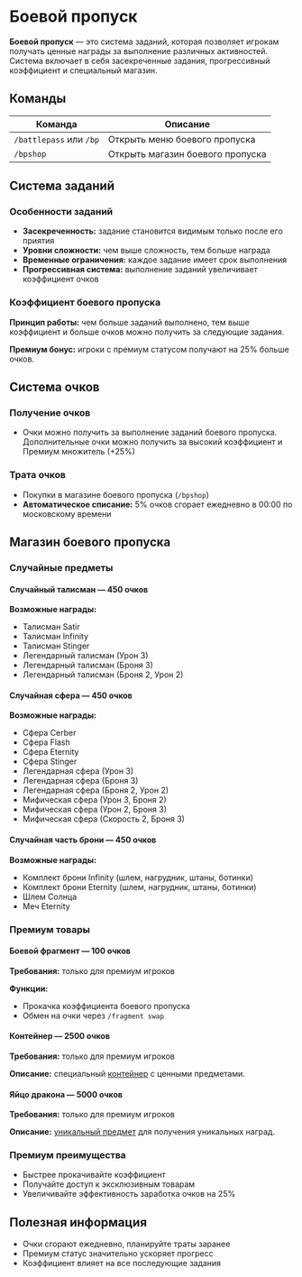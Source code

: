 # Боевой пропуск

**Боевой пропуск** — это система заданий, которая позволяет игрокам получать ценные награды за выполнение различных активностей. Система включает в себя засекреченные задания, прогрессивный коэффициент и специальный магазин.

## Команды

| Команда | Описание |
|---------|----------|
| `/battlepass` или `/bp` | Открыть меню боевого пропуска |
| `/bpshop` | Открыть магазин боевого пропуска |

## Система заданий

### Особенности заданий
- **Засекреченность:** задание становится видимым только после его приятия
- **Уровни сложности:** чем выше сложность, тем больше награда
- **Временные ограничения:** каждое задание имеет срок выполнения
- **Прогрессивная система:** выполнение заданий увеличивает коэффициент очков

### Коэффициент боевого пропуска
**Принцип работы:** чем больше заданий выполнено, тем выше коэффициент и больше очков можно получить за следующие задания.

**Премиум бонус:** игроки с премиум статусом получают на 25% больше очков.

## Система очков

### Получение очков
- Очки можно получить за выполнение заданий боевого пропуска. Дополнительные очки можно получить за высокий коэффициент и Премиум множитель (+25%)

### Трата очков
- Покупки в магазине боевого пропуска (`/bpshop`)
- **Автоматическое списание:** 5% очков сгорает ежедневно в 00:00 по московскому времени

## Магазин боевого пропуска

### Случайные предметы

#### Случайный талисман — 450 очков
**Возможные награды:**
- Талисман Satir
- Талисман Infinity  
- Талисман Stinger
- Легендарный талисман (Урон 3)
- Легендарный талисман (Броня 3)
- Легендарный талисман (Броня 2, Урон 2)

#### Случайная сфера — 450 очков
**Возможные награды:**
- Сфера Cerber
- Сфера Flash
- Сфера Eternity
- Сфера Stinger
- Легендарная сфера (Урон 3)
- Легендарная сфера (Броня 3)
- Легендарная сфера (Броня 2, Урон 2)
- Мифическая сфера (Урон 3, Броня 2)
- Мифическая сфера (Урон 2, Броня 3)
- Мифическая сфера (Скорость 2, Броня 3)

#### Случайная часть брони — 450 очков
**Возможные награды:**
- Комплект брони Infinity (шлем, нагрудник, штаны, ботинки)
- Комплект брони Eternity (шлем, нагрудник, штаны, ботинки)
- Шлем Солнца
- Меч Eternity

### Премиум товары

#### Боевой фрагмент — 100 очков
**Требования:** только для премиум игроков

**Функции:**
- Прокачка коэффициента боевого пропуска
- Обмен на очки через `/fragment swap`

#### Контейнер — 2500 очков
**Требования:** только для премиум игроков

**Описание:** специальный [контейнер](https://wiki.holyworld.me/iventy/container) с ценными предметами.

#### Яйцо дракона — 5000 очков
**Требования:** только для премиум игроков

**Описание:** [уникальный предмет](https://wiki.holyworld.me/issledovanie-mira/zahvat-enda) для получения уникальных наград.

### Премиум преимущества
- Быстрее прокачивайте коэффициент
- Получайте доступ к эксклюзивным товарам
- Увеличивайте эффективность заработка очков на 25%

## Полезная информация

- Очки сгорают ежедневно, планируйте траты заранее
- Премиум статус значительно ускоряет прогресс
- Коэффициент влияет на все последующие задания